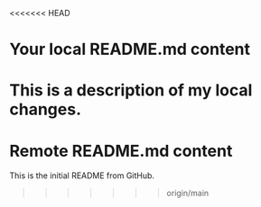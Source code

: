 
<<<<<<< HEAD
# Your local README.md content
This is a description of my local changes.
=======
# Remote README.md content
This is the initial README from GitHub.
>>>>>>> origin/main
